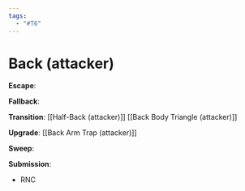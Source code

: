 ```yaml
---
tags:
  - "#T6"
---
```


# Back (attacker)

**Escape**:

**Fallback**:

**Transition**:
[[Half-Back (attacker)]]
[[Back Body Triangle (attacker)]]

**Upgrade**:
[[Back Arm Trap (attacker)]]

**Sweep**:

**Submission**:
- RNC
